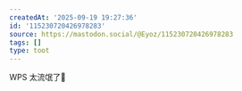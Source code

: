 ```yaml
---
createdAt: '2025-09-19 19:27:36'
id: '115230720426978283'
source: https://mastodon.social/@Eyoz/115230720426978283
tags: []
type: toot
---
```


WPS 太流氓了🤮